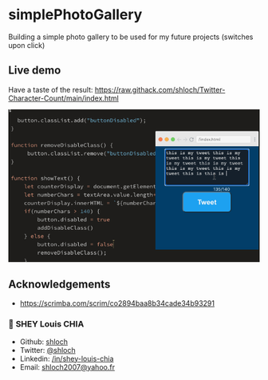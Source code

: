 # simplePhotoGallery

Building a simple photo gallery to be used for my future projects (switches upon click)



## Live demo
Have a taste of the result:
https://raw.githack.com/shloch/Twitter-Character-Count/main/index.html

![alt text](https://github.com/shloch/Twitter-Character-Count/blob/main/tweeter.gif)

## Acknowledgements
- https://scrimba.com/scrim/co2894baa8b34cade34b93291


### 👤 **SHEY Louis CHIA**

- Github: [shloch](https://github.com/shloch)
- Twitter: [@shloch](https://twitter.com/shloch)
- Linkedin: [/in/shey-louis-chia](https://www.linkedin.com/in/shey-louis-chia)
- Email: shloch2007@yahoo.fr